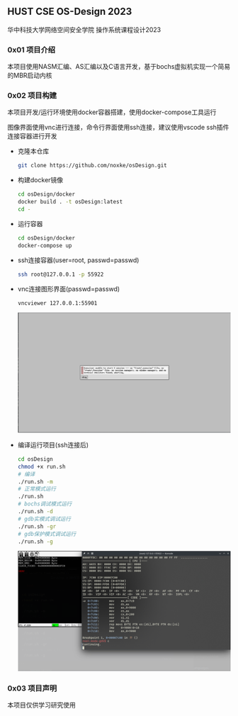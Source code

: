 ## HUST CSE OS-Design 2023

华中科技大学网络空间安全学院 操作系统课程设计2023

### 0x01 项目介绍

本项目使用NASM汇编、AS汇编以及C语言开发，基于bochs虚拟机实现一个简易的MBR启动内核

### 0x02 项目构建

本项目开发/运行环境使用docker容器搭建，使用docker-compose工具运行

图像界面使用vnc进行连接，命令行界面使用ssh连接，建议使用vscode ssh插件连接容器进行开发

- 克隆本仓库
  
  ```bash
  git clone https://github.com/noxke/osDesign.git
  ```

- 构建docker镜像
  
  ```bash
  cd osDesign/docker
  docker build . -t osDesign:latest
  cd -
  ```

- 运行容器
  
  ```bash
  cd osDesign/docker
  docker-compose up
  ```

- ssh连接容器(user=root, passwd=passwd)
  
  ```bash
  ssh root@127.0.0.1 -p 55922
  ```

- vnc连接图形界面(passwd=passwd)
  
  ```bash
  vncviewer 127.0.0.1:55901
  ```
  
  ![](assets/2024-03-24-23-01-24-image.png)

- 编译运行项目(ssh连接后)
  
  ```bash
  cd osDesign
  chmod +x run.sh
  # 编译
  ./run.sh -m
  # 正常模式运行
  ./run.sh
  # bochs调试模式运行
  ./run.sh -d
  # gdb实模式调试运行
  ./run.sh -gr
  # gdb保护模式调试运行
  ./run.sh -g
  ```
  
  ![](assets/2024-03-24-23-06-26-image.png)

### 0x03 项目声明

本项目仅供学习研究使用
